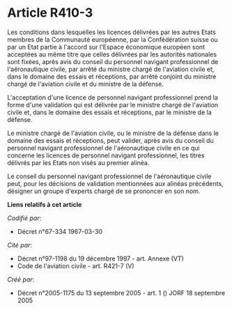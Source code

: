 # Article R410-3

Les conditions dans lesquelles les licences délivrées par les autres Etats membres de la Communauté européenne, par la
Confédération suisse ou par un Etat partie à l'accord sur l'Espace économique européen sont acceptées au même titre que
celles délivrées par les autorités nationales sont fixées, après avis du conseil du personnel navigant professionnel de
l'aéronautique civile, par arrêté du ministre chargé de l'aviation civile et, dans le domaine des essais et réceptions, par
arrêté conjoint du ministre chargé de l'aviation civile et du ministre de la défense.

L'acceptation d'une licence de personnel navigant professionnel prend la forme d'une validation qui est délivrée par le
ministre chargé de l'aviation civile et, dans le domaine des essais et réceptions, par le ministre de la défense.

Le ministre chargé de l'aviation civile, ou le ministre de la défense dans le domaine des essais et réceptions, peut valider,
après avis du conseil du personnel navigant professionnel de l'aéronautique civile en ce qui concerne les licences de
personnel navigant professionnel, les titres délivrés par les Etats non visés au premier alinéa.

Le conseil du personnel navigant professionnel de l'aéronautique civile peut, pour les décisions de validation mentionnées
aux alinéas précédents, désigner un groupe d'experts chargé de se prononcer en son nom.

**Liens relatifs à cet article**

_Codifié par_:

  - Décret n°67-334 1967-03-30

_Cité par_:

  - Décret n°97-1198 du 19 décembre 1997 - art. Annexe (VT)
  - Code de l'aviation civile - art. R421-7 (V)

_Créé par_:

  - Décret n°2005-1175 du 13 septembre 2005 - art. 1 () JORF 18 septembre 2005
